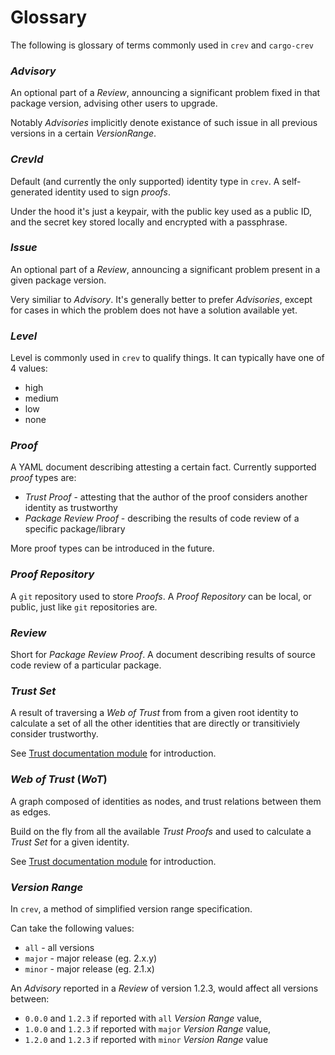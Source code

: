 # Glossary

The following is glossary of terms commonly used in `crev` and `cargo-crev`

### *Advisory*

An optional part of a *Review*, announcing a significant problem fixed in that
package version, advising other users to upgrade.

Notably *Advisories* implicitly denote existance of such issue in all previous
versions in a certain *VersionRange*.

### *CrevId*

Default (and currently the only supported) identity type in `crev`. A
self-generated identity used to sign *proofs*.

Under the hood it's just a keypair, with the public key used as a public ID, and
the secret key stored locally and encrypted with a passphrase.

### *Issue*

An optional part of a *Review*, announcing a significant problem present in a
given package version.

Very similiar to *Advisory*. It's generally better to prefer *Advisories*,
except for cases in which the problem does not have a solution available yet.

### *Level*

Level is commonly used in `crev` to qualify things. It can typically have one
of 4 values:

- high
- medium
- low
- none

### *Proof*

A YAML document describing attesting a certain fact. Currently supported *proof*
types are:

- *Trust Proof* - attesting that the author of the proof considers another
  identity as trustworthy
- *Package Review Proof* - describing the results of code review of a specific
  package/library

More proof types can be introduced in the future.

### *Proof Repository*

A `git` repository used to store *Proofs*. A *Proof Repository* can be local, or
public, just like `git` repositories are.

### *Review*

Short for *Package Review Proof*. A document describing results of source code
review of a particular package.

### *Trust Set*

A result of traversing a *Web of Trust* from from a given root identity to
calculate a set of all the other identities that are directly or transitiviely
consider trustworthy.

See [Trust documentation module](../trust/index.html) for introduction.

### *Web of Trust* (*WoT*)

A graph composed of identities as nodes, and trust relations between them as
edges.

Build on the fly from all the available *Trust Proofs* and used to calculate a
*Trust Set* for a given identity.

See [Trust documentation module](../trust/index.html) for introduction.

### *Version Range*

In `crev`, a method of simplified version range specification.

Can take the following values:

- `all` - all versions
- `major` - major release (eg. 2.x.y)
- `minor` - major release (eg. 2.1.x)

An *Advisory* reported in a *Review* of version 1.2.3, would affect all versions
between:

- `0.0.0` and `1.2.3` if reported with `all` *Version Range* value,
- `1.0.0` and `1.2.3` if reported with `major` *Version Range* value,
- `1.2.0` and `1.2.3` if reported with `minor` *Version Range* value
